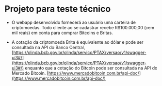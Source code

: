 # Projeto para teste técnico

- O webapp desenvolvido fornecerá ao usuário uma carteira de criptomoedas. Todo cliente ao se cadastrar recebe R$100.000,00 (cem mil reais) em conta para comprar Bitcoins e Britas.

- A cotação da criptomoeda Brita é equivalente ao dólar e pode ser consultada na API do Banco Central, [https://olinda.bcb.gov.br/olinda/servico/PTAX/versao/v1/swagger-ui3#/](https://olinda.bcb.gov.br/olinda/servico/PTAX/versao/v1/swagger-ui3#/) enquanto que a cotação do Bitcoin pode ser consultada na API do Mercado Bitcoin. [https://www.mercadobitcoin.com.br/api-doc/](https://www.mercadobitcoin.com.br/api-doc/)
